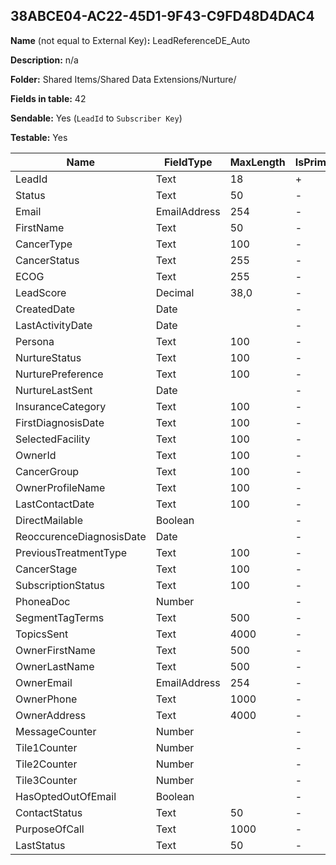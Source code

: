 ## 38ABCE04-AC22-45D1-9F43-C9FD48D4DAC4

**Name** (not equal to External Key)**:** LeadReferenceDE_Auto

**Description:** n/a

**Folder:** Shared Items/Shared Data Extensions/Nurture/

**Fields in table:** 42

**Sendable:** Yes (`LeadId` to `Subscriber Key`)

**Testable:** Yes

| Name | FieldType | MaxLength | IsPrimaryKey | IsNullable | DefaultValue |
| --- | --- | --- | --- | --- | --- |
| LeadId | Text | 18 | + | - |  |
| Status | Text | 50 | - | - |  |
| Email | EmailAddress | 254 | - | - |  |
| FirstName | Text | 50 | - | + |  |
| CancerType | Text | 100 | - | + |  |
| CancerStatus | Text | 255 | - | + |  |
| ECOG | Text | 255 | - | + |  |
| LeadScore | Decimal | 38,0 | - | + |  |
| CreatedDate | Date |  | - | - |  |
| LastActivityDate | Date |  | - | + |  |
| Persona | Text | 100 | - | + |  |
| NurtureStatus | Text | 100 | - | + |  |
| NurturePreference | Text | 100 | - | + |  |
| NurtureLastSent | Date |  | - | + |  |
| InsuranceCategory | Text | 100 | - | + |  |
| FirstDiagnosisDate | Text | 100 | - | + |  |
| SelectedFacility | Text | 100 | - | + |  |
| OwnerId | Text | 100 | - | + |  |
| CancerGroup | Text | 100 | - | + |  |
| OwnerProfileName | Text | 100 | - | + |  |
| LastContactDate | Text | 100 | - | + |  |
| DirectMailable | Boolean |  | - | + |  |
| ReoccurenceDiagnosisDate | Date |  | - | + |  |
| PreviousTreatmentType | Text | 100 | - | + |  |
| CancerStage | Text | 100 | - | + |  |
| SubscriptionStatus | Text | 100 | - | + |  |
| PhoneaDoc | Number |  | - | + |  |
| SegmentTagTerms | Text | 500 | - | + |  |
| TopicsSent | Text | 4000 | - | + |  |
| OwnerFirstName | Text | 500 | - | + |  |
| OwnerLastName | Text | 500 | - | + |  |
| OwnerEmail | EmailAddress | 254 | - | + |  |
| OwnerPhone | Text | 1000 | - | + |  |
| OwnerAddress | Text | 4000 | - | + |  |
| MessageCounter | Number |  | - | + |  |
| Tile1Counter | Number |  | - | + |  |
| Tile2Counter | Number |  | - | + |  |
| Tile3Counter | Number |  | - | + |  |
| HasOptedOutOfEmail | Boolean |  | - | + |  |
| ContactStatus | Text | 50 | - | + |  |
| PurposeOfCall | Text | 1000 | - | + |  |
| LastStatus | Text | 50 | - | + |  |
